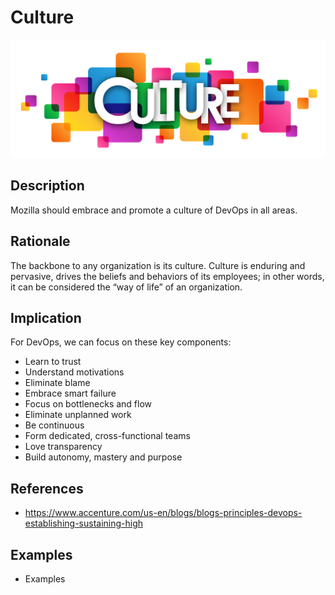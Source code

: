# Culture
![culture](../../images/culture.jpg)
## Description
Mozilla should embrace and promote a culture of DevOps in all areas.
## Rationale
The backbone to any organization is its culture. Culture is enduring and pervasive, drives the beliefs and behaviors of its employees; in other words, it can be considered the “way of life” of an organization.
## Implication
For DevOps, we can focus on these key components:
* Learn to trust
* Understand motivations
* Eliminate blame
* Embrace smart failure
* Focus on bottlenecks and flow
* Eliminate unplanned work
* Be continuous
* Form dedicated, cross-functional teams
* Love transparency
* Build autonomy, mastery and purpose
## References
* https://www.accenture.com/us-en/blogs/blogs-principles-devops-establishing-sustaining-high
## Examples
* Examples
